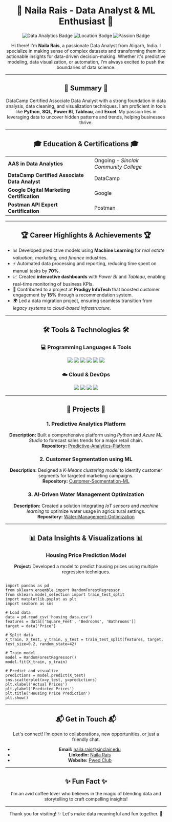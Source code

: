 <h1 align="center">🚀 Naila Rais - Data Analyst & ML Enthusiast 🚀</h1>

<p align="center">
    <img src="https://img.shields.io/badge/Data%20Analytics-Python%20%7C%20SQL%20%7C%20R-blue?style=flat-square" alt="Data Analytics Badge">
    <img src="https://img.shields.io/badge/Location-Aligarh%2C%20India-orange?style=flat-square" alt="Location Badge">
    <img src="https://img.shields.io/badge/Passionate%20About-Data%20Science%20%7C%20Machine%20Learning%20%7C%20AI-brightgreen?style=flat-square" alt="Passion Badge">
</p>

<p align="center">Hi there! I'm <strong>Naila Rais</strong>, a passionate Data Analyst from Aligarh, India. I specialize in making sense of complex datasets and transforming them into actionable insights for data-driven decision-making. Whether it's predictive modeling, data visualization, or automation, I'm always excited to push the boundaries of data science.</p>

<hr>

<h2 align="center">🌟 Summary 🌟</h2>
<p align="center">DataCamp Certified Associate Data Analyst with a strong foundation in data analysis, data cleaning, and visualization techniques. I am proficient in tools like <strong>Python</strong>, <strong>SQL</strong>, <strong>Power BI</strong>, <strong>Tableau</strong>, and <strong>Excel</strong>. My passion lies in leveraging data to uncover hidden patterns and trends, helping businesses thrive.</p>

<hr>

<h2 align="center">🎓 Education & Certifications 🎓</h2>
<table align="center">
    <tr>
        <td><strong>AAS in Data Analytics</strong></td>
        <td>Ongoing - <em>Sinclair Community College</em></td>
    </tr>
    <tr>
        <td><strong>DataCamp Certified Associate Data Analyst</strong></td>
        <td>DataCamp</td>
    </tr>
    <tr>
        <td><strong>Google Digital Marketing Certification</strong></td>
        <td>Google</td>
    </tr>
    <tr>
        <td><strong>Postman API Expert Certification</strong></td>
        <td>Postman</td>
    </tr>
</table>

<hr>

<h2 align="center">🏆 Career Highlights & Achievements 🏆</h2>
<ul>
    <li>📊 Developed predictive models using <strong>Machine Learning</strong> for <em>real estate valuation, marketing, and finance</em> industries.</li>
    <li>⚡ Automated data processing and reporting, reducing time spent on manual tasks by <strong>70%</strong>.</li>
    <li>📈 Created <strong>interactive dashboards</strong> with <em>Power BI</em> and <em>Tableau</em>, enabling real-time monitoring of business KPIs.</li>
    <li>🚀 Contributed to a project at <strong>Prodigy InfoTech</strong> that boosted customer engagement by <strong>15%</strong> through a recommendation system.</li>
    <li>🌍 Led a data migration project, ensuring seamless transition from <em>legacy systems</em> to <em>cloud-based infrastructure</em>.</li>
</ul>

<hr>

<h2 align="center">🛠️ Tools & Technologies 🛠️</h2>

<h3 align="center">💻 Programming Languages & Tools</h3>
<p align="center">
    <img src="https://img.shields.io/badge/Python-3670A0?style=for-the-badge&logo=python&logoColor=ffdd54">
    <img src="https://img.shields.io/badge/SQL-4479A1?style=for-the-badge&logo=postgresql&logoColor=white">
    <img src="https://img.shields.io/badge/R-276DC3?style=for-the-badge&logo=r&logoColor=white">
    <img src="https://img.shields.io/badge/Tableau-E97627?style=for-the-badge&logo=tableau&logoColor=white">
    <img src="https://img.shields.io/badge/Power%20BI-F2C811?style=for-the-badge&logo=power%20bi&logoColor=black">
    <img src="https://img.shields.io/badge/Excel-217346?style=for-the-badge&logo=microsoft-excel&logoColor=white">
</p>

<h3 align="center">☁️ Cloud & DevOps</h3>
<p align="center">
    <img src="https://img.shields.io/badge/Azure-0089D6?style=for-the-badge&logo=microsoft-azure&logoColor=white">
    <img src="https://img.shields.io/badge/AWS-232F3E?style=for-the-badge&logo=amazon-aws&logoColor=white">
    <img src="https://img.shields.io/badge/Docker-2496ED?style=for-the-badge&logo=docker&logoColor=white">
    <img src="https://img.shields.io/badge/GitHub%20Actions-2088FF?style=for-the-badge&logo=github-actions&logoColor=white">
</p>

<hr>

<h2 align="center">🚀 Projects 🚀</h2>

<h3 align="center">1. Predictive Analytics Platform</h3>
<p align="center"><strong>Description:</strong> Built a comprehensive platform using <em>Python</em> and <em>Azure ML Studio</em> to forecast sales trends for a major retail chain.<br>
<strong>Repository:</strong> <a href="https://github.com/NailaRais/Predictive-Analytics-Platform">Predictive-Analytics-Platform</a></p>

<h3 align="center">2. Customer Segmentation using ML</h3>
<p align="center"><strong>Description:</strong> Designed a <em>K-Means clustering model</em> to identify customer segments for targeted marketing campaigns.<br>
<strong>Repository:</strong> <a href="https://github.com/NailaRais/Customer-Segmentation-ML">Customer-Segmentation-ML</a></p>

<h3 align="center">3. AI-Driven Water Management Optimization</h3>
<p align="center"><strong>Description:</strong> Created a solution integrating <em>IoT sensors</em> and <em>machine learning</em> to optimize water usage in agricultural settings.<br>
<strong>Repository:</strong> <a href="https://github.com/NailaRais/Water-Management-Optimization">Water-Management-Optimization</a></p>

<hr>

<h2 align="center">📊 Data Insights & Visualizations 📊</h2>
<h3 align="center">Housing Price Prediction Model</h3>
<p align="center"><strong>Project:</strong> Developed a model to predict housing prices using multiple regression techniques.</p>

<pre><code>
import pandas as pd
from sklearn.ensemble import RandomForestRegressor
from sklearn.model_selection import train_test_split
import matplotlib.pyplot as plt
import seaborn as sns

# Load data
data = pd.read_csv('housing_data.csv')
features = data[['Square_Feet', 'Bedrooms', 'Bathrooms']]
target = data['Price']

# Split data
X_train, X_test, y_train, y_test = train_test_split(features, target, test_size=0.2, random_state=42)

# Train model
model = RandomForestRegressor()
model.fit(X_train, y_train)

# Predict and visualize
predictions = model.predict(X_test)
sns.scatterplot(x=y_test, y=predictions)
plt.xlabel('Actual Prices')
plt.ylabel('Predicted Prices')
plt.title('Housing Price Prediction')
plt.show()
</code></pre>

<hr>

<h2 align="center">📬 Get in Touch 📬</h2>
<p align="center">Let's connect! I’m open to collaborations, new opportunities, or just a friendly chat.</p>
<ul align="center">
    <li><strong>Email:</strong> <a href="mailto:naila.rais@sinclair.edu">naila.rais@sinclair.edu</a></li>
    <li><strong>LinkedIn:</strong> <a href="https://www.linkedin.com/in/naila-rais">Naila Rais</a></li>
    <li><strong>Website:</strong> <a href="https://pwedclub.podia.com/">Pwed Club</a></li>
</ul>

<hr>

<h2 align="center">✨ Fun Fact ✨</h2>
<p align="center">I'm an avid coffee lover who believes in the magic of blending data and storytelling to craft compelling insights!</p>

<hr>

<p align="center">Thank you for visiting! ✨ Let's make data meaningful and fun together. 🚀</p>








